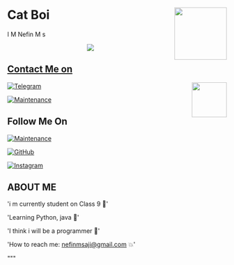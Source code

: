 # Cat Boi <img src = https://1.bp.blogspot.com/-ORXfIveYolo/XHeLKMPUWvI/AAAAAAAUQDE/sSJ0FtkZKlgyB-IK_TZNgTbJ7TV3DD4tgCLcBGAs/s1600/AW3567431_06.gif width = 120 align = "right">


 I M Nefin M s

<a href="https://t.me/Ok_bie_bot">
<p align="center">
  <img src="https://telegra.ph/file/0a5ec3dfa99b891df8ebd.jpg">
</p>


## Contact Me on
<img src = https://i.pinimg.com/originals/17/07/46/17074670b1d2d663fe3521a03f40c37c.gif width = 80 align = "right">

 [![Telegram](https://img.shields.io/badge/Telegram-2CA5E0?style=for-the-badge&logo=telegram&logoColor=white)](https://t.me/ok_bie_bot)

 [![Maintenance](https://img.shields.io/badge/❤_CAT_HUB-%23E4405F.svg)](https://t.me/cat_of_tg)
## Follow Me On
[![Maintenance](https://img.shields.io/badge/🍫_TEAM_LAD-%23E4505F.svg)](https://t.me/Team_lad)

[![GitHub](https://img.shields.io/badge/github-%23121011.svg?style=for-the-badge&logo=github&logoColor=white)](https://github.com/Cat-of-Tg)

 
 
[![Instagram](https://img.shields.io/badge/INSTAGRAM-%23E4405F.svg?style=for-the-badge&logo=Instagram&logoColor=white)](https://instagram.com/_cat_boi._)



## ABOUT ME


'i m currently student on Class 9 🤭'

'Learning Python, java 💞'

'I think i will be a programmer 🙈'

'How to reach me: nefinmsaji@gmail.com 💥'

"""

